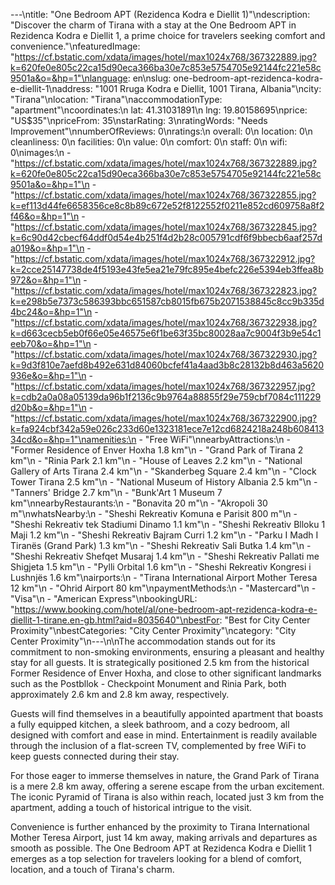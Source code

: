---\ntitle: "One Bedroom APT (Rezidenca Kodra e Diellit 1)"\ndescription: "Discover the charm of Tirana with a stay at the One Bedroom APT in Rezidenca Kodra e Diellit 1, a prime choice for travelers seeking comfort and convenience."\nfeaturedImage: "https://cf.bstatic.com/xdata/images/hotel/max1024x768/367322889.jpg?k=620fe0e805c22ca15d90eca366ba30e7c853e5754705e92144fc221e58c9501a&o=&hp=1"\nlanguage: en\nslug: one-bedroom-apt-rezidenca-kodra-e-diellit-1\naddress: "1001 Rruga Kodra e Diellit, 1001 Tirana, Albania"\ncity: "Tirana"\nlocation: "Tirana"\naccommodationType: "apartment"\ncoordinates:\n  lat: 41.31031891\n  lng: 19.80158695\nprice: "US$35"\npriceFrom: 35\nstarRating: 3\nratingWords: "Needs Improvement"\nnumberOfReviews: 0\nratings:\n  overall: 0\n  location: 0\n  cleanliness: 0\n  facilities: 0\n  value: 0\n  comfort: 0\n  staff: 0\n  wifi: 0\nimages:\n  - "https://cf.bstatic.com/xdata/images/hotel/max1024x768/367322889.jpg?k=620fe0e805c22ca15d90eca366ba30e7c853e5754705e92144fc221e58c9501a&o=&hp=1"\n  - "https://cf.bstatic.com/xdata/images/hotel/max1024x768/367322855.jpg?k=ef113d44fe6658356ce8c8b89c672e52f8122552f0211e852cd609758a8f2f46&o=&hp=1"\n  - "https://cf.bstatic.com/xdata/images/hotel/max1024x768/367322845.jpg?k=6c90d42cbecf64ddf0d54e4b251f4d2b28c005791cdf6f9bbecb6aaf257da019&o=&hp=1"\n  - "https://cf.bstatic.com/xdata/images/hotel/max1024x768/367322912.jpg?k=2cce25147738de4f5193e43fe5ea21e79fc895e4befc226e5394eb3ffea8b972&o=&hp=1"\n  - "https://cf.bstatic.com/xdata/images/hotel/max1024x768/367322823.jpg?k=e298b5e7373c586393bbc651587cb8015fb675b2071538845c8cc9b335d4bc24&o=&hp=1"\n  - "https://cf.bstatic.com/xdata/images/hotel/max1024x768/367322938.jpg?k=d663cecb5eb0f66e05e46575e6f1be63f35bc80028aa7c9004f3b9e54c1eeb70&o=&hp=1"\n  - "https://cf.bstatic.com/xdata/images/hotel/max1024x768/367322930.jpg?k=9d3f810e7aefd8b492e631d84060bcfef41a4aad3b8c28132b8d463a5620936e&o=&hp=1"\n  - "https://cf.bstatic.com/xdata/images/hotel/max1024x768/367322957.jpg?k=cdb2a0a08a05139da96b1f2136c9b9764a88855f29e759cbf7084c111229d20b&o=&hp=1"\n  - "https://cf.bstatic.com/xdata/images/hotel/max1024x768/367322900.jpg?k=fa924cbf342a59e026c233d60e1323181ece7e12cd6824218a248b60841334cd&o=&hp=1"\namenities:\n  - "Free WiFi"\nnearbyAttractions:\n  - "Former Residence of Enver Hoxha 1.8 km"\n  - "Grand Park of Tirana 2 km"\n  - "Rinia Park 2.1 km"\n  - "House of Leaves 2.2 km"\n  - "National Gallery of Arts Tirana 2.4 km"\n  - "Skanderbeg Square 2.4 km"\n  - "Clock Tower Tirana 2.5 km"\n  - "National Museum of History Albania 2.5 km"\n  - "Tanners' Bridge 2.7 km"\n  - "Bunk'Art 1 Museum 7 km"\nnearbyRestaurants:\n  - "Bonavita 20 m"\n  - "Akropoli 30 m"\nwhatsNearby:\n  - "Sheshi Rekreativ Komuna e Parisit 800 m"\n  - "Sheshi Rekreativ tek Stadiumi Dinamo 1.1 km"\n  - "Sheshi Rekreativ Blloku 1 Maji 1.2 km"\n  - "Sheshi Rekreativ Bajram Curri 1.2 km"\n  - "Parku I Madh I Tiranës (Grand Park) 1.3 km"\n  - "Sheshi Rekreativ Sali Butka 1.4 km"\n  - "Sheshi Rekreativ Shefqet Musaraj 1.4 km"\n  - "Sheshi Rekreativ Pallati me Shigjeta 1.5 km"\n  - "Pylli Orbital 1.6 km"\n  - "Sheshi Rekreativ Kongresi i Lushnjës 1.6 km"\nairports:\n  - "Tirana International Airport Mother Teresa 12 km"\n  - "Ohrid Airport 80 km"\npaymentMethods:\n  - "Mastercard"\n  - "Visa"\n  - "American Express"\nbookingURL: "https://www.booking.com/hotel/al/one-bedroom-apt-rezidenca-kodra-e-diellit-1-tirane.en-gb.html?aid=8035640"\nbestFor: "Best for City Center Proximity"\nbestCategories: "City Center Proximity"\ncategory: "City Center Proximity"\n---\n\nThe accommodation stands out for its commitment to non-smoking environments, ensuring a pleasant and healthy stay for all guests. It is strategically positioned 2.5 km from the historical Former Residence of Enver Hoxha, and close to other significant landmarks such as the Postbllok - Checkpoint Monument and Rinia Park, both approximately 2.6 km and 2.8 km away, respectively.

Guests will find themselves in a beautifully appointed apartment that boasts a fully equipped kitchen, a sleek bathroom, and a cozy bedroom, all designed with comfort and ease in mind. Entertainment is readily available through the inclusion of a flat-screen TV, complemented by free WiFi to keep guests connected during their stay.

For those eager to immerse themselves in nature, the Grand Park of Tirana is a mere 2.8 km away, offering a serene escape from the urban excitement. The iconic Pyramid of Tirana is also within reach, located just 3 km from the apartment, adding a touch of historical intrigue to the visit.

Convenience is further enhanced by the proximity to Tirana International Mother Teresa Airport, just 14 km away, making arrivals and departures as smooth as possible. The One Bedroom APT at Rezidenca Kodra e Diellit 1 emerges as a top selection for travelers looking for a blend of comfort, location, and a touch of Tirana's charm.